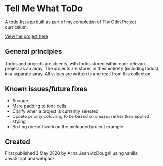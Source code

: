 # Tell Me What ToDo

A todo-list app built as part of my completion of The Odin Project curriculum.

[View the project here](https://ajmcdee.github.io/ToDoApp/)

## General principles

Todos and projects are objects, with todos stored within each relevant project as an array. The projects are stored in their entirety (including todos) in a separate array. All values are written to and read from this collection. 

## Known issues/future fixes

- Storage
- More padding to todo cells
- Clarify when a project is currently selected
- Update priority colouring to be based on classes rather than applied styling
- Sorting doesn't work on the preloaded project example

## Created

First published 3 May 2020 by Anna Jean McDougall using vanilla JavaScript and webpack.
